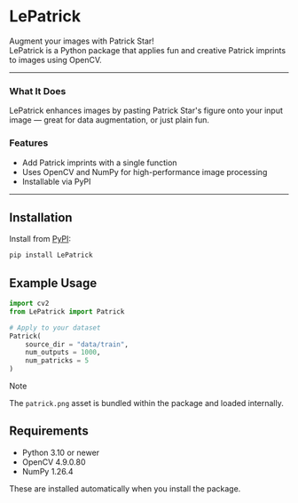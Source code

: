 # LePatrick

Augment your images with Patrick Star!  
LePatrick is a Python package that applies fun and creative Patrick imprints to images using OpenCV.

---

### What It Does

LePatrick enhances images by pasting Patrick Star's figure onto your input image — great for data augmentation, or just plain fun.

### Features

- Add Patrick imprints with a single function
- Uses OpenCV and NumPy for high-performance image processing
- Installable via PyPI

---

## Installation

Install from [PyPI](https://pypi.org/project/LePatrick):

```bash
pip install LePatrick
```

## Example Usage
```python
import cv2
from LePatrick import Patrick

# Apply to your dataset
Patrick(
    source_dir = "data/train",
    num_outputs = 1000,
    num_patricks = 5
)
```

> [!NOTE]
> The `patrick.png` asset is bundled within the package and loaded internally.

## Requirements

- Python 3.10 or newer
- OpenCV 4.9.0.80
- NumPy 1.26.4

These are installed automatically when you install the package.
